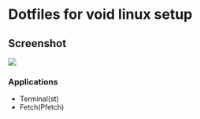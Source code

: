 # Dotfiles for void linux setup

## Screenshot
![](pics/2024-01-01_10-14.png)

### Applications
- Terminal(st)
- Fetch(Pfetch)

